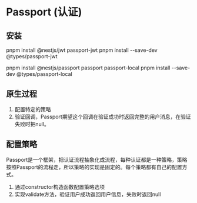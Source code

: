 # Passport (认证)

## 安装

pnpm install @nestjs/jwt passport-jwt
pnpm install --save-dev @types/passport-jwt

pnpm install @nestjs/passport passport passport-local
pnpm install --save-dev @types/passport-local

## 原生过程

1. 配置特定的策略
2. 验证回调，Passport期望这个回调在验证成功时返回完整的用户消息，在验证失败时把null。

## 配置策略

Passport是一个框架，把认证流程抽象化成流程，每种认证都是一种策略，策略按照Passport的流程走，所以策略的实现是固定的。每个策略都有自己的配置方式。

1. 通过constructor构造函数配置策略选项
2. 实现validate方法，验证用户成功返回用户信息，失败时返回null
